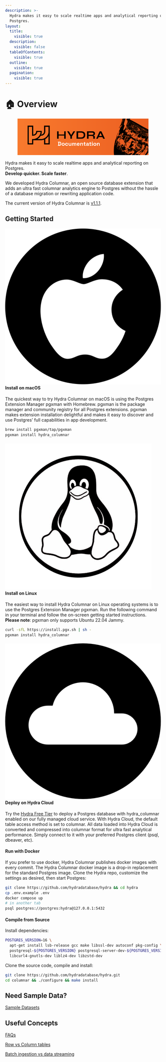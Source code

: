 ```yaml
---
description: >-
  Hydra makes it easy to scale realtime apps and analytical reporting on
  Postgres.
layout:
  title:
    visible: true
  description:
    visible: false
  tableOfContents:
    visible: true
  outline:
    visible: true
  pagination:
    visible: true
---
```


# 🏠 Overview

<div align="left">

<figure><img src=".gitbook/assets/Screen Shot 2024-01-30 at 3.42.06 PM (1).png" alt=""><figcaption></figcaption></figure>

</div>

Hydra makes it easy to scale realtime apps and analytical reporting on Postgres. \
**Develop quicker. Scale faster**.

We developed Hydra Columnar, an open source database extension that adds an ultra fast columnar analytics engine to Postgres without the hassle of a database migration or rewriting application code.

The current version of Hydra Columnar is [v1.1.1](https://github.com/hydradatabase/hydra/blob/main/CHANGELOG.md).

## Getting Started

#### <img src=".gitbook/assets/image.png" alt="" data-size="line"> Install on macOS

The quickest way to try Hydra Columnar on macOS is using the Postgres Extension Manager pgxman with Homebrew.  pgxman is the package manager and community registry for all Postgres extensions. pgxman makes extension installation delightful and makes it easy to discover and use Postgres’ full capabilities in app development.

```sh
brew install pgxman/tap/pgxman
pgxman install hydra_columnar
```

#### <img src=".gitbook/assets/Group 36.png" alt="" data-size="line"> **Install on Linux**

The easiest way to install Hydra Columnar on Linux operating systems is to use the Postgres Extension Manager pgxman. Run the following command in your terminal and follow the on-screen getting started instructions. **Please note**: pgxman only supports Ubuntu 22.04 Jammy.

```bash
curl -sfL https://install.pgx.sh | sh -
pgxman install hydra_columnar
```

#### <img src=".gitbook/assets/Group 35.png" alt="" data-size="line"> **Deploy on Hydra Cloud**

Try the [Hydra Free Tier](https://dashboard.hydra.so/signup) to deploy a Postgres database with hydra\_columnar enabled on our fully managed cloud service. With Hydra Cloud, the default table access method is set to columnar. All data loaded into Hydra Cloud is converted and compressed into columnar format for ultra fast analytical performance. Simply connect to it with your preferred Postgres client (psql, dbeaver, etc).

#### **Run with Docker**

&#x20;If you prefer to use docker, Hydra Columnar publishes docker images with every commit. The Hydra Columnar docker image is a drop-in replacement for the standard Postgres image. Clone the Hydra repo, customize the settings as desired, then start Postgres:

```sh
git clone https://github.com/hydradatabase/hydra && cd hydra
cp .env.example .env
docker compose up
# in another tab
psql postgres://postgres:hydra@127.0.0.1:5432
```

#### **Compile from Source**

Install dependencies:

```bash
POSTGRES_VERSION=16 \
  apt-get install lsb-release gcc make libssl-dev autoconf pkg-config \
  postgresql-${POSTGRES_VERSION} postgresql-server-dev-${POSTGRES_VERSION} \
  libcurl4-gnutls-dev liblz4-dev libzstd-dev
```

Clone the source code, compile and install:

```bash
git clone https://github.com/hydradatabase/hydra.git
cd columnar && ./configure && make install
```

## Need Sample Data?

[Sample Datasets](getting-started/loading-sample-data.md)

## Useful Concepts

[FAQs](concepts/faqs.md)

[Row vs Column tables](organize/data-modeling/row-vs-column-tables.md)

[Batch ingestion vs data streaming](concepts/batch-ingestion-and-data-streaming.md)
